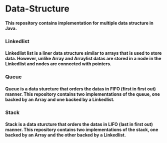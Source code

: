 # Data-Structure
#### This repository contains implementation for multiple data structure in Java.
### Linkedlist
#### Linkedlist list is a liner data structure similar to arrays that is used to store data. However, unlike Array and Arraylist datas are stored in a node in the Linkedlist and nodes are connected with pointers. 
### Queue
#### Queue is a data sturcture that orders the datas in FIFO (first in first out) manner. This repository contains two implementations of the queue, one backed by an Array and one backed by a Linkedlist.
### Stack
#### Stack is a data sturcture that orders the datas in LIFO (last in first out) manner. This repository contains two implementations of the stack, one backed by an Array and the other backed by a Linkedlist.
